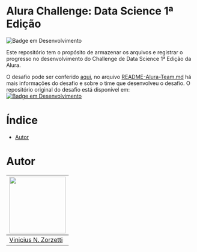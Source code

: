 # Alura Challenge: Data Science 1ª Edição <!-- omit from toc -->
![Badge em Desenvolvimento](https://img.shields.io/static/v1?label=STATUS&message=EM%20DESENVOLVIMENTO&color=GREEN&style=for-the-badge)

Este repositório tem o propósito de armazenar os arquivos e registrar o progresso no desenvolvimento do Challenge de Data Science 1ª Edição da Alura. 

O desafio pode ser conferido [aqui](https://www.alura.com.br/challenges/data-science/), no arquivo [README-Alura-Team.md](./README-Alura-Team.md) há mais informações do desafio e sobre o time que desenvolveu o desafio. O repositório original do desafio está disponível em: [![Badge em Desenvolvimento](https://img.shields.io/badge/github-sthemonica%2Falura--voz-blue?style=plastic&logo=github)](https://github.com/sthemonica/alura-voz/)

# Índice <!-- omit from toc -->
- [Autor](#autor)

# Autor
| <img src="https://github.com/vinszrt.png" width="150px"> |
| -------------------------------------------------------- |
| [Vinicius N. Zorzetti](https://github.com/vinszrt)       |